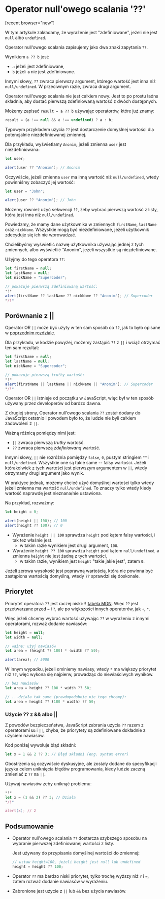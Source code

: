 # Operator null'owego scalania '??'

[recent browser="new"]

W tym artykule zakładamy, że wyrażenie jest "zdefiniowane", jeżeli nie jest `null` albo `undefined`.

Operator null'owego scalania zapisujemy jako dwa znaki zapytania `??`.

Wynikiem `a ?? b` jest:
- `a` jeżeli jest zdefiniowane,
- `b` jeżeli `a` nie jest zdefiniowane.


Innymi słowy, `??` zwraca pierwszy argument, którego wartość jest inna niż `null/undefined`. W przeciwnym razie, zwraca drugi argument.

Operator null'owego scalania nie jest całkiem nowy. Jest to po prostu ładna składnia, aby dostać pierwszą zdefiniowaną wartość z dwóch dostępnych.

Możemy zapisać `result = a ?? b` używając operatorów, które już znamy:

```js
result = (a !== null && a !== undefined) ? a : b;
```

Typowym przykładem użycia `??` jest dostarczenie domyślnej wartości dla potencjalnie niezdefiniowanej zmiennej.

Dla przykładu, wyświetlamy `Anonim`, jeżeli zmienna `user` jest niezdefiniowana:

```js run
let user;

alert(user ?? "Anonim"); // Anonim
```

Oczywiście, jeżeli zmienna `user` ma inną wartość niż `null/undefined`, wtedy powinniśmy zobaczyć jej wartość:

```js run
let user = "John";

alert(user ?? "Anonim"); // John
```

Możemy również użyć sekwencji `??`, żeby wybrać pierwszą wartość  z listy, która jest inna niż `null/undefined`.

Powiedzmy, że mamy dane użytkownika w zmiennych `firstName`, `lastName` oraz `nickName`. Wszystkie mogą być niezdefiniowane, jeżeli użytkownik zdecyduje się ich nie wprowadzać.

Chcielibyśmy wyświetlić nazwę użytkownika używając jednej z tych zmiennych, albo wyświetlić "Anonim", jeżeli wszystkie są niezdefiniowane.

Użyjmy do tego operatora `??`:

```js run
let firstName = null;
let lastName = null;
let nickName = "Supercoder";

// pokazuje pierwszą zdefiniowaną wartość:
*!*
alert(firstName ?? lastName ?? nickName ?? "Anonim"); // Supercoder
*/!*
```

## Porównanie z ||

Operator OR `||` może być użyty w ten sam sposób co `??`, jak to było opisane w [poprzednim rozdziale](info:logical-operators#or-finds-the-first-truthy-value).

Dla przykładu, w kodzie powyżej, możemy zastąpić `??` z `||` i wciąż otrzymać ten sam rezultat:

```js run
let firstName = null;
let lastName = null;
let nickName = "Supercoder";

// pokazuje pierwszą truthy wartość:
*!*
alert(firstName || lastName || nickName || "Anonim"); // Supercoder
*/!*
```

Operator OR `||` istnieje od początku w JavaScript, więc był w ten sposób używany przez developerów od bardzo dawna.

Z drugiej strony, Operator null'owego scalania `??` został dodany do JavaScript ostatnio i powodem było to, że ludzie nie byli całkiem zadowoleni z `||`.

Ważną różnicą pomiędzy nimi jest:
- `||` zwraca pierwszą *truthy* wartość.
- `??` zwraca pierwszą *zdefiniowaną* wartość.

Innymi słowy, `||` nie rozróżnia pomiędzy `false`, `0`, pustym stringiem `""` i `null/undefined`. Wszystkie one są takie same -- falsy wartości. Jeżeli którakolwiek z tych wartości jest pierwszym argumentem w `||`, wtedy otrzymamy drugi argument jako wynik.

W praktyce jednak, możemy chcieć użyć domyślnej wartości tylko wtedy jeżeli zmienna ma wartość `null/undefined`. To znaczy tylko wtedy kiedy wartość naprawdę jest nieznana/nie ustawiona.

Na przykład, rozważmy:

```js run
let height = 0;

alert(height || 100); // 100
alert(height ?? 100); // 0
```

- Wyrażenie `height || 100` sprawdza `height` pod kątem falsy wartości, i tak też właśnie jest.
    - w takim razie wynikiem jest drugi argument, `100`.
- Wyrażenie `height ?? 100` sprawdza `height` pod kątem `null/undefined`, a zmienna `height` nie jest żadną z tych wartości,
    - w takim razie, wynikiem jest `height` "takie jakie jest", zatem `0`.

Jeżeli zerowa wysokość jest poprawną wartością, która nie powinna być zastąpiona wartością domyślną, wtedy `??` sprawdzi się doskonale.

## Priorytet

Priorytet operatora `??` jest raczej niski: `5` [tabela MDN](https://developer.mozilla.org/en-US/docs/Web/JavaScript/Reference/Operators/Operator_Precedence#Table). Więc `??` jest przetwarzane przed `=` i `?`, ale po większości innych operatorów, jak `+`, `*`.

Więc jeżeli chcemy wybrać wartość używając `??` w wyrażeniu z innymi operatorami, rozważ dodanie nawiasów:

```js run
let height = null;
let width = null;

// ważne: użyj nawiasów
let area = (height ?? 100) * (width ?? 50);

alert(area); // 5000
```

W innym wypadku, jeżeli ominiemy nawiasy, wtedy `*` ma większy priorytet niż `??`, więc wykona się najpierw, prowadząc do niewłaściwych wyników.

```js
// bez nawiasów
let area = height ?? 100 * width ?? 50;

// ...działa tak samo (prawdopodobnie nie tego chcemy):
let area = height ?? (100 * width) ?? 50;
```

### Użycie ?? z && albo ||

Z powodów bezpieczeństwa, JavaScript zabrania użycia `??` razem z operatorami `&&` i `||`, chyba, że priorytety są zdefiniowane dokładnie z użyciem nawiasów.

Kod poniżej wywołuje błąd składni:

```js run
let x = 1 && 2 ?? 3; // Błąd składni (eng. syntax error)
```

Obostrzenia są oczywiście dyskusyjne, ale zostały dodane do specyfikacji języka celem uniknięcia błędów programowania, kiedy ludzie zaczną zmieniać z `??` na `||`.

Używaj nawiasów żeby uniknąć problemu:

```js run
*!*
let x = (1 && 2) ?? 3; // Działa
*/!*

alert(x); // 2
```

## Podsumowanie

- Operator null'owego scalania `??` dostarcza szybszego sposobu na wybranie pierwszej zdefiniowanej wartości z listy.

    Jest używany do przypisania domyślnej wartości do zmiennej:

    ```js
    // ustaw height=100, jeżeli height jest null lub undefined
    height = height ?? 100;
    ```

- Operator `??` ma bardzo niski priorytet, tylko trochę wyższy niż `?` i `=`, zatem rozważ dodanie nawiasów w wyrażeniu.
- Zabronione jest użycie z `||` lub `&&` bez użycia nawiasów.
